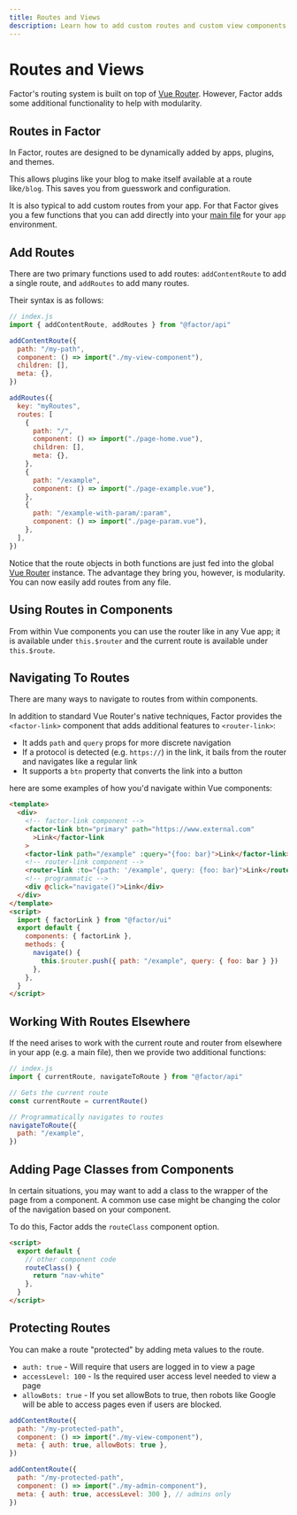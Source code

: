 ```yaml
---
title: Routes and Views
description: Learn how to add custom routes and custom view components.
---
```


# Routes and Views

Factor's routing system is built on top of [Vue Router](https://router.vuejs.org/). However, Factor adds some additional functionality to help with modularity.

## Routes in Factor

In Factor, routes are designed to be dynamically added by apps, plugins, and themes.

This allows plugins like your blog to make itself available at a route like`/blog`. This saves you from guesswork and configuration.

It is also typical to add custom routes from your app. For that Factor gives you a few functions that you can add directly into your [main file](./main-files) for your `app` environment.

## Add Routes

There are two primary functions used to add routes: `addContentRoute` to add a single route, and `addRoutes` to add many routes.

Their syntax is as follows:

```js
// index.js
import { addContentRoute, addRoutes } from "@factor/api"

addContentRoute({
  path: "/my-path",
  component: () => import("./my-view-component"),
  children: [],
  meta: {},
})

addRoutes({
  key: "myRoutes",
  routes: [
    {
      path: "/",
      component: () => import("./page-home.vue"),
      children: [],
      meta: {},
    },
    {
      path: "/example",
      component: () => import("./page-example.vue"),
    },
    {
      path: "/example-with-param/:param",
      component: () => import("./page-param.vue"),
    },
  ],
})
```

Notice that the route objects in both functions are just fed into the global [Vue Router](https://router.vuejs.org/) instance. The advantage they bring you, however, is modularity. You can now easily add routes from any file.

## Using Routes in Components

From within Vue components you can use the router like in any Vue app; it is available under `this.$router` and the current route is available under `this.$route`.

## Navigating To Routes

There are many ways to navigate to routes from within components.

In addition to standard Vue Router's native techniques, Factor provides the `<factor-link>` component that adds additional features to `<router-link>`:

- It adds `path` and `query` props for more discrete navigation
- If a protocol is detected (e.g. `https://`) in the link, it bails from the router and navigates like a regular link
- It supports a `btn` property that converts the link into a button

here are some examples of how you'd navigate within Vue components:

```html
<template>
  <div>
    <!-- factor-link component -->
    <factor-link btn="primary" path="https://www.external.com"
      >Link</factor-link
    >
    <factor-link path="/example" :query="{foo: bar}">Link</factor-link>
    <!-- router-link component -->
    <router-link :to="{path: '/example', query: {foo: bar}">Link</router-link>
    <!-- programmatic -->
    <div @click="navigate()">Link</div>
  </div>
</template>
<script>
  import { factorLink } from "@factor/ui"
  export default {
    components: { factorLink },
    methods: {
      navigate() {
        this.$router.push({ path: "/example", query: { foo: bar } })
      },
    },
  }
</script>
```

## Working With Routes Elsewhere

If the need arises to work with the current route and router from elsewhere in your app (e.g. a main file), then we provide two additional functions:

```js
// index.js
import { currentRoute, navigateToRoute } from "@factor/api"

// Gets the current route
const currentRoute = currentRoute()

// Programmatically navigates to routes
navigateToRoute({
  path: "/example",
})
```

## Adding Page Classes from Components

In certain situations, you may want to add a class to the wrapper of the page from a component. A common use case might be changing the color of the navigation based on your component.

To do this, Factor adds the `routeClass` component option.

```html
<script>
  export default {
    // other component code
    routeClass() {
      return "nav-white"
    },
  }
</script>
```

## Protecting Routes

You can make a route "protected" by adding meta values to the route.

- `auth: true` - Will require that users are logged in to view a page
- `accessLevel: 100` - Is the required user access level needed to view a page
- `allowBots: true` - If you set allowBots to true, then robots like Google will be able to access pages even if users are blocked.

```js
addContentRoute({
  path: "/my-protected-path",
  component: () => import("./my-view-component"),
  meta: { auth: true, allowBots: true },
})

addContentRoute({
  path: "/my-protected-path",
  component: () => import("./my-admin-component"),
  meta: { auth: true, accessLevel: 300 }, // admins only
})
```
